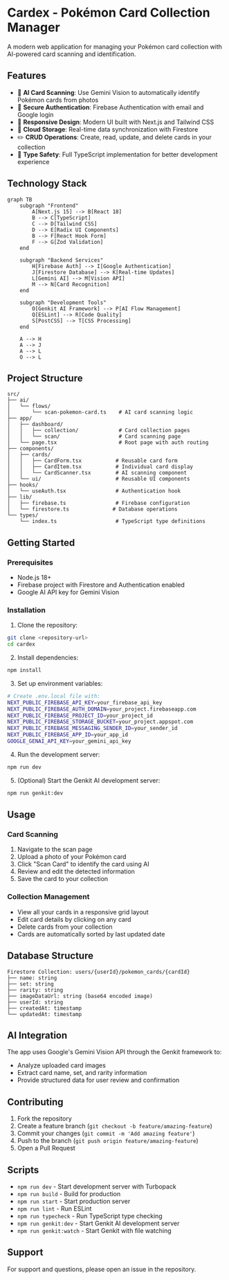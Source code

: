 # Cardex - Pokémon Card Collection Manager

A modern web application for managing your Pokémon card collection with AI-powered card scanning and identification.

## Features

- 🤖 **AI Card Scanning**: Use Gemini Vision to automatically identify Pokémon cards from photos
- 🔐 **Secure Authentication**: Firebase Authentication with email and Google login
- 📱 **Responsive Design**: Modern UI built with Next.js and Tailwind CSS
- 💾 **Cloud Storage**: Real-time data synchronization with Firestore
- ✏️ **CRUD Operations**: Create, read, update, and delete cards in your collection
- 🎯 **Type Safety**: Full TypeScript implementation for better development experience

## Technology Stack

```mermaid
graph TB
    subgraph "Frontend"
        A[Next.js 15] --> B[React 18]
        B --> C[TypeScript]
        C --> D[Tailwind CSS]
        D --> E[Radix UI Components]
        B --> F[React Hook Form]
        F --> G[Zod Validation]
    end
    
    subgraph "Backend Services"
        H[Firebase Auth] --> I[Google Authentication]
        J[Firestore Database] --> K[Real-time Updates]
        L[Gemini AI] --> M[Vision API]
        M --> N[Card Recognition]
    end
    
    subgraph "Development Tools"
        O[Genkit AI Framework] --> P[AI Flow Management]
        Q[ESLint] --> R[Code Quality]
        S[PostCSS] --> T[CSS Processing]
    end
    
    A --> H
    A --> J
    A --> L
    O --> L
```

## Project Structure

```
src/
├── ai/
│   └── flows/
│       └── scan-pokemon-card.ts    # AI card scanning logic
├── app/
│   ├── dashboard/
│   │   ├── collection/             # Card collection pages
│   │   └── scan/                   # Card scanning page
│   └── page.tsx                    # Root page with auth routing
├── components/
│   ├── cards/
│   │   ├── CardForm.tsx           # Reusable card form
│   │   ├── CardItem.tsx           # Individual card display
│   │   └── CardScanner.tsx        # AI scanning component
│   └── ui/                        # Reusable UI components
├── hooks/
│   └── useAuth.tsx                # Authentication hook
├── lib/
│   ├── firebase.ts                # Firebase configuration
│   └── firestore.ts              # Database operations
└── types/
    └── index.ts                   # TypeScript type definitions
```

## Getting Started

### Prerequisites

- Node.js 18+ 
- Firebase project with Firestore and Authentication enabled
- Google AI API key for Gemini Vision

### Installation

1. Clone the repository:
```bash
git clone <repository-url>
cd cardex
```

2. Install dependencies:
```bash
npm install
```

3. Set up environment variables:
```bash
# Create .env.local file with:
NEXT_PUBLIC_FIREBASE_API_KEY=your_firebase_api_key
NEXT_PUBLIC_FIREBASE_AUTH_DOMAIN=your_project.firebaseapp.com
NEXT_PUBLIC_FIREBASE_PROJECT_ID=your_project_id
NEXT_PUBLIC_FIREBASE_STORAGE_BUCKET=your_project.appspot.com
NEXT_PUBLIC_FIREBASE_MESSAGING_SENDER_ID=your_sender_id
NEXT_PUBLIC_FIREBASE_APP_ID=your_app_id
GOOGLE_GENAI_API_KEY=your_gemini_api_key
```

4. Run the development server:
```bash
npm run dev
```

5. (Optional) Start the Genkit AI development server:
```bash
npm run genkit:dev
```

## Usage

### Card Scanning
1. Navigate to the scan page
2. Upload a photo of your Pokémon card
3. Click "Scan Card" to identify the card using AI
4. Review and edit the detected information
5. Save the card to your collection

### Collection Management
- View all your cards in a responsive grid layout
- Edit card details by clicking on any card
- Delete cards from your collection
- Cards are automatically sorted by last updated date

## Database Structure

```
Firestore Collection: users/{userId}/pokemon_cards/{cardId}
├── name: string
├── set: string
├── rarity: string
├── imageDataUrl: string (base64 encoded image)
├── userId: string
├── createdAt: timestamp
└── updatedAt: timestamp
```

## AI Integration

The app uses Google's Gemini Vision API through the Genkit framework to:
- Analyze uploaded card images
- Extract card name, set, and rarity information
- Provide structured data for user review and confirmation

## Contributing

1. Fork the repository
2. Create a feature branch (`git checkout -b feature/amazing-feature`)
3. Commit your changes (`git commit -m 'Add amazing feature'`)
4. Push to the branch (`git push origin feature/amazing-feature`)
5. Open a Pull Request

## Scripts

- `npm run dev` - Start development server with Turbopack
- `npm run build` - Build for production
- `npm run start` - Start production server
- `npm run lint` - Run ESLint
- `npm run typecheck` - Run TypeScript type checking
- `npm run genkit:dev` - Start Genkit AI development server
- `npm run genkit:watch` - Start Genkit with file watching


## Support

For support and questions, please open an issue in the repository.
